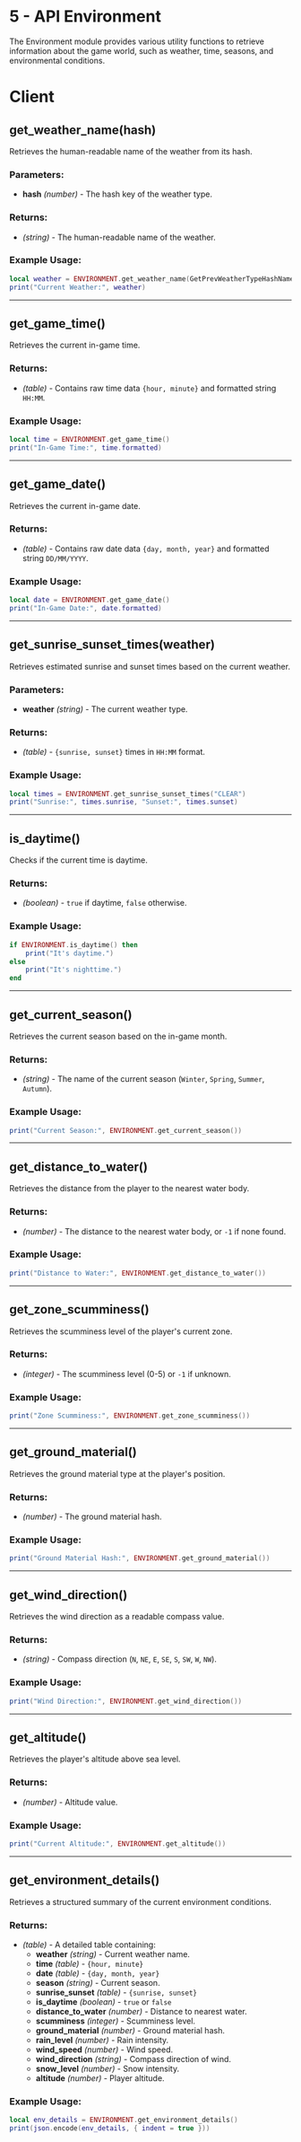 # 5 - API Environment

The Environment module provides various utility functions to retrieve information about the game world, such as weather, time, seasons, and environmental conditions.

# Client

## get_weather_name(hash)
Retrieves the human-readable name of the weather from its hash.

### Parameters:
- **hash** *(number)* - The hash key of the weather type.

### Returns:
- *(string)* - The human-readable name of the weather.

### Example Usage:
```lua
local weather = ENVIRONMENT.get_weather_name(GetPrevWeatherTypeHashName())
print("Current Weather:", weather)
```

---

## get_game_time()
Retrieves the current in-game time.

### Returns:
- *(table)* - Contains raw time data `{hour, minute}` and formatted string `HH:MM`.

### Example Usage:
```lua
local time = ENVIRONMENT.get_game_time()
print("In-Game Time:", time.formatted)
```

---

## get_game_date()
Retrieves the current in-game date.

### Returns:
- *(table)* - Contains raw date data `{day, month, year}` and formatted string `DD/MM/YYYY`.

### Example Usage:
```lua
local date = ENVIRONMENT.get_game_date()
print("In-Game Date:", date.formatted)
```

---

## get_sunrise_sunset_times(weather)
Retrieves estimated sunrise and sunset times based on the current weather.

### Parameters:
- **weather** *(string)* - The current weather type.

### Returns:
- *(table)* - `{sunrise, sunset}` times in `HH:MM` format.

### Example Usage:
```lua
local times = ENVIRONMENT.get_sunrise_sunset_times("CLEAR")
print("Sunrise:", times.sunrise, "Sunset:", times.sunset)
```

---

## is_daytime()
Checks if the current time is daytime.

### Returns:
- *(boolean)* - `true` if daytime, `false` otherwise.

### Example Usage:
```lua
if ENVIRONMENT.is_daytime() then
    print("It's daytime.")
else
    print("It's nighttime.")
end
```

---

## get_current_season()
Retrieves the current season based on the in-game month.

### Returns:
- *(string)* - The name of the current season (`Winter`, `Spring`, `Summer`, `Autumn`).

### Example Usage:
```lua
print("Current Season:", ENVIRONMENT.get_current_season())
```

---

## get_distance_to_water()
Retrieves the distance from the player to the nearest water body.

### Returns:
- *(number)* - The distance to the nearest water body, or `-1` if none found.

### Example Usage:
```lua
print("Distance to Water:", ENVIRONMENT.get_distance_to_water())
```

---

## get_zone_scumminess()
Retrieves the scumminess level of the player's current zone.

### Returns:
- *(integer)* - The scumminess level (0-5) or `-1` if unknown.

### Example Usage:
```lua
print("Zone Scumminess:", ENVIRONMENT.get_zone_scumminess())
```

---

## get_ground_material()
Retrieves the ground material type at the player's position.

### Returns:
- *(number)* - The ground material hash.

### Example Usage:
```lua
print("Ground Material Hash:", ENVIRONMENT.get_ground_material())
```

---

## get_wind_direction()
Retrieves the wind direction as a readable compass value.

### Returns:
- *(string)* - Compass direction (`N`, `NE`, `E`, `SE`, `S`, `SW`, `W`, `NW`).

### Example Usage:
```lua
print("Wind Direction:", ENVIRONMENT.get_wind_direction())
```

---

## get_altitude()
Retrieves the player's altitude above sea level.

### Returns:
- *(number)* - Altitude value.

### Example Usage:
```lua
print("Current Altitude:", ENVIRONMENT.get_altitude())
```

---

## get_environment_details()
Retrieves a structured summary of the current environment conditions.

### Returns:
- *(table)* - A detailed table containing:
  - **weather** *(string)* - Current weather name.
  - **time** *(table)* - `{hour, minute}`
  - **date** *(table)* - `{day, month, year}`
  - **season** *(string)* - Current season.
  - **sunrise_sunset** *(table)* - `{sunrise, sunset}`
  - **is_daytime** *(boolean)* - `true` or `false`
  - **distance_to_water** *(number)* - Distance to nearest water.
  - **scumminess** *(integer)* - Scumminess level.
  - **ground_material** *(number)* - Ground material hash.
  - **rain_level** *(number)* - Rain intensity.
  - **wind_speed** *(number)* - Wind speed.
  - **wind_direction** *(string)* - Compass direction of wind.
  - **snow_level** *(number)* - Snow intensity.
  - **altitude** *(number)* - Player altitude.

### Example Usage:
```lua
local env_details = ENVIRONMENT.get_environment_details()
print(json.encode(env_details, { indent = true }))
```